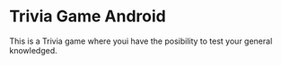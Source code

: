 # Trivia Game Android
This is a Trivia game where youi have the posibility to test your general knowledged.
